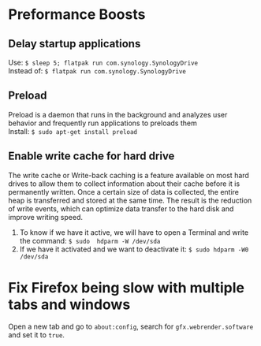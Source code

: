 # Preformance Boosts

## Delay startup applications
Use: ``$ sleep 5; flatpak run com.synology.SynologyDrive``<br>
Instead of: ``$ flatpak run com.synology.SynologyDrive``

## Preload
Preload is a daemon that runs in the background and analyzes user behavior and frequently run applications to preloads them<br>
Install: ``$ sudo apt-get install preload``

## Enable write cache for hard drive
The write cache or Write-back caching is a feature available on most hard drives to allow them to collect information about their cache before it is permanently written. Once a certain size of data is collected, the entire heap is transferred and stored at the same time. The result is the reduction of write events, which can optimize data transfer to the hard disk and improve writing speed.
1. To know if we have it active, we will have to open a Terminal and write the command: ``$ sudo  hdparm -W /dev/sda``
2. If we have it activated and we want to deactivate it: ``$ sudo hdparm -W0 /dev/sda``

# Fix Firefox being slow with multiple tabs and windows
Open a new tab and go to ``about:config``, search for ``gfx.webrender.software`` and set it to ``true``.
